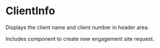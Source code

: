 # ClientInfo

Displays the client name and client number in header area.

Includes component to create new engagement site request.